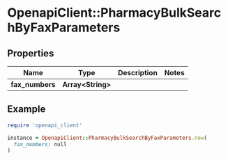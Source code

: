 # OpenapiClient::PharmacyBulkSearchByFaxParameters

## Properties

| Name | Type | Description | Notes |
| ---- | ---- | ----------- | ----- |
| **fax_numbers** | **Array&lt;String&gt;** |  |  |

## Example

```ruby
require 'openapi_client'

instance = OpenapiClient::PharmacyBulkSearchByFaxParameters.new(
  fax_numbers: null
)
```

